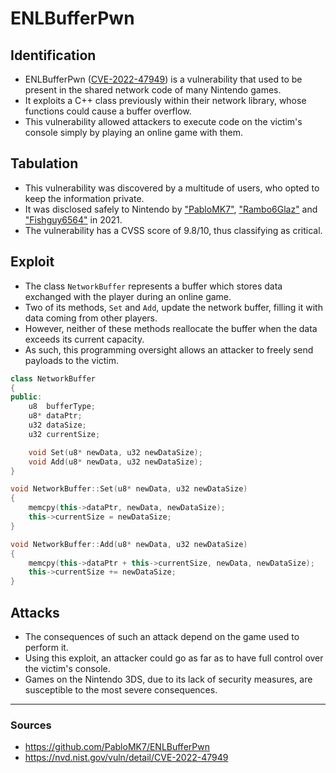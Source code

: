 
# ENLBufferPwn

## Identification

- ENLBufferPwn ([CVE-2022-47949](https://nvd.nist.gov/vuln/detail/CVE-2022-47949)) is a vulnerability that used to be present in the shared network code of many Nintendo games.
- It exploits a C++ class previously within their network library, whose functions could cause a buffer overflow.
- This vulnerability allowed attackers to execute code on the victim's console simply by playing an online game with them.


## Tabulation

- This vulnerability was discovered by a multitude of users, who opted to keep the information private.
- It was disclosed safely to Nintendo by ["PabloMK7"](https://github.com/PabloMK7), ["Rambo6Glaz"](https://github.com/EpicUsername12) and ["Fishguy6564"](https://github.com/fishguy6564) in 2021.
- The vulnerability has a CVSS score of 9.8/10, thus classifying as critical.


## Exploit 

- The class `NetworkBuffer` represents a buffer which stores data exchanged with the player during an online game.
- Two of its methods, `Set` and `Add`, update the network buffer, filling it with data coming from other players.
- However, neither of these methods reallocate the buffer when the data exceeds its current capacity.
- As such, this programming oversight allows an attacker to freely send payloads to the victim.

```cpp
class NetworkBuffer
{
public:
    u8	bufferType;
    u8* dataPtr;
    u32 dataSize;
    u32 currentSize;

    void Set(u8* newData, u32 newDataSize);
    void Add(u8* newData, u32 newDataSize);
}

void NetworkBuffer::Set(u8* newData, u32 newDataSize)
{
    memcpy(this->dataPtr, newData, newDataSize);
    this->currentSize = newDataSize;
}

void NetworkBuffer::Add(u8* newData, u32 newDataSize)
{
    memcpy(this->dataPtr + this->currentSize, newData, newDataSize);
    this->currentSize += newDataSize;
}
```

## Attacks

- The consequences of such an attack depend on the game used to perform it.
- Using this exploit, an attacker could go as far as to have full control over the victim's console.
- Games on the Nintendo 3DS, due to its lack of security measures, are susceptible to the most severe consequences.


---
### Sources
- https://github.com/PabloMK7/ENLBufferPwn
- https://nvd.nist.gov/vuln/detail/CVE-2022-47949
